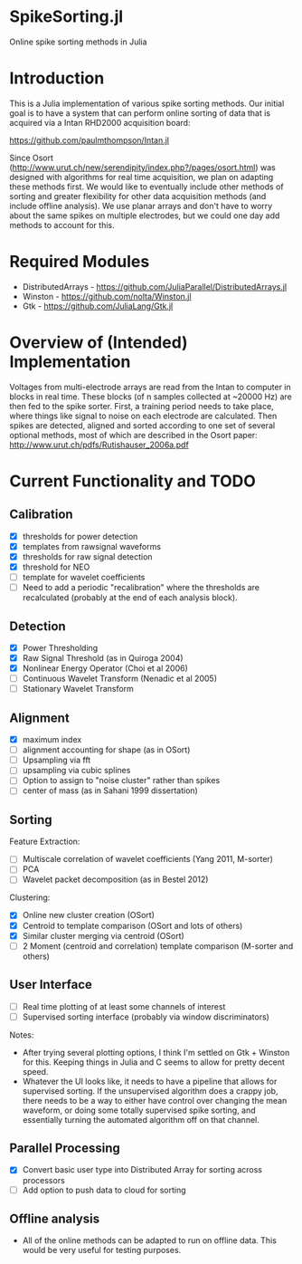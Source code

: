 # SpikeSorting.jl
Online spike sorting methods in Julia

# Introduction

This is a Julia implementation of various spike sorting methods. Our initial goal is to have a system that can perform online sorting of data that is acquired via a Intan RHD2000 acquisition board:

https://github.com/paulmthompson/Intan.jl

Since Osort (http://www.urut.ch/new/serendipity/index.php?/pages/osort.html) was designed with algorithms for real time acquisition, we plan on adapting these methods first. We would like to eventually include other methods of sorting and greater flexibility for other data acquisition methods (and include offline analysis). We use planar arrays and don't have to worry about the same spikes on multiple electrodes, but we could one day add methods to account for this.

# Required Modules

* DistributedArrays - https://github.com/JuliaParallel/DistributedArrays.jl
* Winston - https://github.com/nolta/Winston.jl
* Gtk - https://github.com/JuliaLang/Gtk.jl

# Overview of (Intended) Implementation

Voltages from multi-electrode arrays are read from the Intan to computer in blocks in real time. These blocks (of n samples collected at ~20000 Hz) are then fed to the spike sorter. First, a training period needs to take place, where things like signal to noise on each electrode are calculated. Then spikes are detected, aligned and sorted according to one set of several optional methods, most of which are described in the Osort paper: http://www.urut.ch/pdfs/Rutishauser_2006a.pdf

# Current Functionality and TODO

## Calibration

- [x] thresholds for power detection
- [x] templates from rawsignal waveforms
- [x] thresholds for raw signal detection
- [x] threshold for NEO
- [ ] template for wavelet coefficients
- [ ] Need to add a periodic "recalibration" where the thresholds are recalculated (probably at the end of each analysis block).

## Detection

- [x] Power Thresholding 
- [x] Raw Signal Threshold (as in Quiroga 2004)
- [x] Nonlinear Energy Operator (Choi et al 2006)
- [ ] Continuous Wavelet Transform (Nenadic et al 2005)
- [ ] Stationary Wavelet Transform

## Alignment

- [x] maximum index
- [ ] alignment accounting for shape (as in OSort)
- [ ] Upsampling via fft
- [ ] upsampling via cubic splines
- [ ] Option to assign to "noise cluster" rather than spikes
- [ ] center of mass (as in Sahani 1999 dissertation)

## Sorting

Feature Extraction:
- [ ] Multiscale correlation of wavelet coefficients (Yang 2011, M-sorter)
- [ ] PCA
- [ ] Wavelet packet decomposition (as in Bestel 2012)

Clustering:
- [x] Online new cluster creation (OSort)
- [x] Centroid to template comparison (OSort and lots of others)
- [x] Similar cluster merging via centroid (OSort)
- [ ] 2 Moment (centroid and correlation) template comparison (M-sorter and others)

## User Interface

- [ ] Real time plotting of at least some channels of interest
- [ ] Supervised sorting interface (probably via window discriminators)

Notes:
* After trying several plotting options, I think I'm settled on Gtk + Winston for this. Keeping things in Julia and C seems to allow for pretty decent speed.
* Whatever the UI looks like, it needs to have a pipeline that allows for supervised sorting. If the unsupervised algorithm does a crappy job, there needs to be a way to either have control over changing the mean waveform, or doing some totally supervised spike sorting, and essentially turning the automated algorithm off on that channel.

## Parallel Processing

- [x] Convert basic user type into Distributed Array for sorting across processors
- [ ] Add option to push data to cloud for sorting

## Offline analysis

* All of the online methods can be adapted to run on offline data. This would be very useful for testing purposes.
